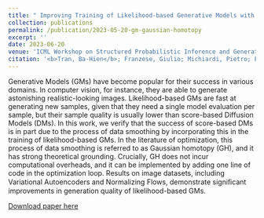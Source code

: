 ```yaml
---
title: " Improving Training of Likelihood-based Generative Models with Gaussian Homotopy"
collection: publications
permalink: /publication/2023-05-20-gm-gaussian-homotopy
excerpt: ''
date: 2023-06-20
venue: 'ICML Workshop on Structured Probabilistic Inference and Generative Modeling'
citation: '<b>Tran, Ba-Hien</b>; Franzese, Giulio; Michiardi, Pietro; Filippone, Maurizio. Improving Training of Likelihood-based Generative Models with Gaussian Homotopy.  <i>ICML Workshop on Structured Probabilistic Inference and Generative Modeling</i>, 2023.'
---
```

Generative Models (GMs) have become popular for their success in various domains. In computer vision, for instance, they are able to generate astonishing realistic-looking images. Likelihood-based GMs are fast at generating new samples, given that they need a single model evaluation per sample, but their sample quality is usually lower than score-based Diffusion Models (DMs). In this work, we verify that the success of score-based DMs is in part due to the process of data smoothing by incorporating this in the training of likelihood-based GMs. In the literature of optimization, this process of data smoothing is referred to as Gaussian homotopy (GH), and it has strong theoretical grounding. Crucially, GH does not incur computational overheads, and it can be implemented by adding one line of code in the optimization loop. Results on image datasets, including Variational Autoencoders and Normalizing Flows, demonstrate signiﬁcant improvements in generation quality of likelihood-based GMs.


[Download paper here](https://openreview.net/forum?id=ho5FlJO7Zw)